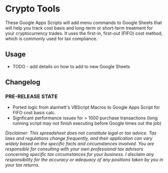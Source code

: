# Crypto Tools
These Google Apps Scripts will add menu commands to Google Sheets that will help you track cost basis and long-term or short-term treatment for your cryptocurrency trades. It uses the first-in, first-out (FIFO) cost method, which is commonly used for tax compliance.

## Usage

- TODO - add details on how to add to new Google Sheets

## Changelog

### PRE-RELEASE STATE
- Ported logic from alanhett's VBScript Macros to Google Apps Script for FIFO cost basis calc.
- Signficant performance issues for > 1000 purchase transactions (long running script may not finish executing before Google times out the job)

*Disclaimer: This spreadsheet does not constitute legal or tax advice.  Tax laws and regulations change frequently, and their application can vary widely based on the specific facts and circumstances involved. You are responsible for consulting with your own professional tax advisors concerning specific tax circumstances for your business. I disclaim any responsibility for the accuracy or adequacy of any positions taken by you in your tax returns.*
